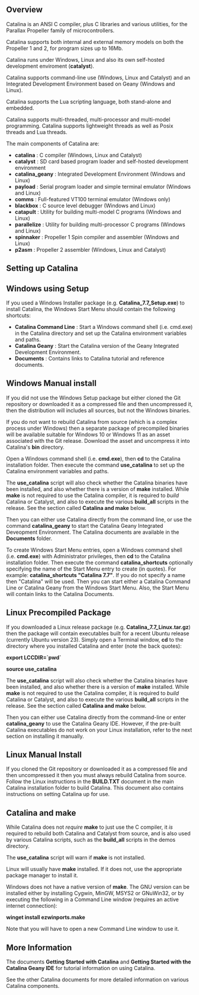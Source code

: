 Overview
--------

Catalina is an ANSI C compiler, plus C libraries and various utilities, for the Parallax Propeller family of microcontrollers. 

Catalina supports both internal and external memory models on both the Propeller 1 and 2, for program sizes up to 16Mb.

Catalina runs under Windows, Linux and also its own self-hosted development enviroment (**catalyst**).

Catalina supports command-line use (Windows, Linux and Catalyst) and an Integrated Development Environment based on Geany (Windows and Linux).

Catalina supports the Lua scripting language, both stand-alone and embedded.

Catalina supports multi-threaded, multi-processor and multi-model programming. Catalina supports lightweight threads as well as Posix threads and Lua threads.

The main components of Catalina are:

-  **catalina**    : C compiler (Windows, Linux and Catalyst)
-  **catalyst**    : SD card based program loader and self-hosted development environment
-  **catalina_geany** : Integrated Development Environment (Windows and Linux)
-  **payload**     : Serial program loader and simple terminal emulator (Windows and Linux)
-  **comms**       : Full-featured VT100 terminal emulator (Windows only)
-  **blackbox**    : C source level debugger (Windows and Linux)
-  **catapult**    : Utility for building multi-model C programs (Windows and Linux)
-  **parallelize** : Utility for building multi-processor C programs (Windows and Linux)
-  **spinnaker**   : Propeller 1 Spin compiler and assembler (Windows and Linux)
-  **p2asm**       : Propeller 2 assembler (Windows, Linux and Catalyst)

Setting up Catalina 
-------------------

Windows using Setup
-------------------
If you used a Windows Installer package (e.g. **Catalina_7.7_Setup.exe**) to install Catalina, the Windows Start Menu should contain the following shortcuts:

-   **Catalina Command Line** : Start a Windows command shell (i.e. cmd.exe) in the Catalina directory and set up the Catalina environment variables and paths.
-   **Catalina Geany** : Start the Catalina version of the Geany Integrated Development Environment.
-   **Documents** : Contains links to Catalina tutorial and reference documents.

Windows Manual install
----------------------

If you did not use the Windows Setup package but either cloned the Git repository or downloaded it as a compressed file and then uncompressed it, then the distribution will includes all sources, but not the Windows binaries. 

If you do not want to rebuild Catalina from source (which is a complex process under Windows) then a separate package of precompiled binaries will be available suitable for Windows 10 or Windows 11 as an asset associated with the Git release. Download the asset and uncompress it into Catalina's **bin** directory.
    
Open a Windows command shell (i.e. **cmd.exe**), then **cd** to the Catalina installation folder. Then execute the command **use_catalina** to set up the Catalina environment variables and paths.

The **use_catalina** script will also check whether the Catalina binaries have been installed, and also whether there is a version of **make** installed. While **make** is not required to use the Catalina compiler, it is required to _build_ Catalina or Catalyst, and also to execute the various **build_all** scripts in the release. See the section called **Catalina and make** below.

Then you can either use Catalina directly from the command line, or use the command **catalina_geany** to start the Catalina Geany Integrated Deveopment Environment. The Catalina documents are available in the **Documents** folder.

To create Windows Start Menu entries, open a Windows command shell (i.e. **cmd.exe**) with Administrator privileges, then **cd** to the Catalina installation folder. Then execute the command **catalina_shortcuts** optionally specifying the name of the Start Menu entry to create (in quotes). For example: **catalina_shortcuts "Catalina 7.7"**. If you do not specify a name then "Catalina" will be used. Then you can start either a Catalina Command Line or Catalina Geany from the Windows Start Menu. Also, the Start Menu will contain links to the Catalina Documents.

Linux Precompiled Package
-------------------------

If you downloaded a Linux release package (e.g. **Catalina_7.7_Linux.tar.gz**) then the package will contain executables built for a recent Ubuntu release (currently Ubuntu version 23). Simply open a Terminal window, **cd** to the directory where you installed Catalina and enter (note the back quotes):

**export LCCDIR=\`pwd\`**

**source use_catalina**

The **use_catalina** script will also check whether the Catalina binaries have been installed, and also whether there is a version of **make** installed. While **make** is not required to use the Catalina compiler, it is required to _build_ Catalina or Catalyst, and also to execute the various **build_all** scripts in the release. See the section called **Catalina and make** below.

Then you can either use Catalina directly from the command-line or enter **catalina_geany** to use the Catalina Geany IDE. However, if the pre-built Catalina executables do not work on your Linux installation, refer to the next section on installing it manually.

Linux Manual Install
--------------------
If you cloned the Git repository or downloaded it as a compressed file and then uncompressed it then you must always rebuild Catalina from source. Follow the Linux instructions in the **BUILD.TXT** document in the main Catalina installation folder to build Catalina. This document also contains instructions on setting Catalina up for use.

Catalina and make
-----------------

While Catalina does not _require_ **make** to just use the C compiler, it _is_ required to rebuild both Catalina and Catalyst from source, and is also used by various Catalina scripts, such as the **build_all** scripts in the demos directory. 

The **use_catalina** script will warn if **make** is not installed.

Linux will usually have **make** installed. If it does not, use the appropriate package manager to install it.

Windows does not have a native version of **make**. The GNU version can be installed either by installing Cygwin, MinGW, MSYS2 or GNuWin32, or by executing the following in a Command Line window (requires an active internet connection):

**winget install ezwinports.make**

Note that you will have to open a new Command Line window to use it.

More Information
----------------
The documents **Getting Started with Catalina** and **Getting Started with the Catalina Geany IDE** for tutorial information on using Catalina.

See the other Catalina documents for more detailed information on various Catalina components.



